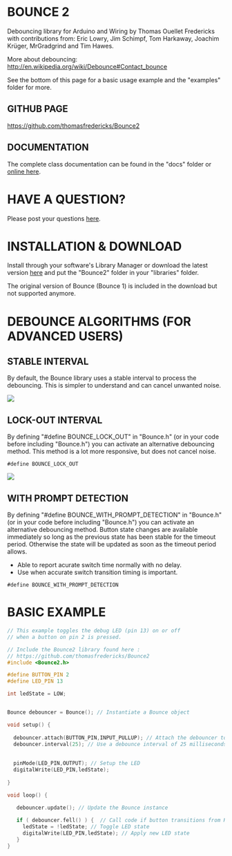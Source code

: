 # BOUNCE 2

Debouncing library for Arduino and Wiring by Thomas Ouellet Fredericks with contributions from: Eric Lowry, Jim Schimpf, Tom Harkaway, Joachim Krüger, MrGradgrind and Tim Hawes.

More about debouncing: http://en.wikipedia.org/wiki/Debounce#Contact_bounce

See the bottom of this page for a basic usage example and the "examples" folder for more.

## GITHUB PAGE

https://github.com/thomasfredericks/Bounce2

## DOCUMENTATION

The complete class documentation can be found in the "docs" folder or [online here](http://thomasfredericks.github.io/Bounce2/).

# HAVE A QUESTION?

Please post your questions [here](http://forum.arduino.cc/index.php?topic=266132.0).

# INSTALLATION & DOWNLOAD

Install through your software's Library Manager or download the latest version [here](https://github.com/thomasfredericks/Bounce2/archive/master.zip) and put the "Bounce2" folder in your "libraries" folder. 

The original version of Bounce (Bounce 1) is included in the download but not supported anymore.


# DEBOUNCE ALGORITHMS (FOR ADVANCED USERS)


## STABLE INTERVAL

By default, the Bounce library uses a stable interval to process the debouncing. This is simpler to understand and can cancel unwanted noise.

![](https://raw.github.com/thomasfredericks/Bounce-Arduino-Wiring/master/extras/BouncySwitch_stable.png)

## LOCK-OUT INTERVAL

By defining "#define BOUNCE_LOCK_OUT" in "Bounce.h" (or in your code before including "Bounce.h") you can activate an alternative debouncing method. This method is a lot more responsive, but does not cancel noise.

```
#define BOUNCE_LOCK_OUT
```

![](https://raw.github.com/thomasfredericks/Bounce-Arduino-Wiring/master/extras/BouncySwitch_lockout.png)


## WITH PROMPT DETECTION

By defining "#define BOUNCE_WITH_PROMPT_DETECTION" in "Bounce.h" (or in your code before including "Bounce.h") you can activate an alternative debouncing method. Button state changes are available immediately so long as the previous state has been stable for the timeout period. Otherwise the state will be updated as soon as  the timeout period allows.

* Able to report acurate switch time normally with no delay.
* Use when accurate switch transition timing is important.

```
#define BOUNCE_WITH_PROMPT_DETECTION
```

# BASIC EXAMPLE

```cpp
// This example toggles the debug LED (pin 13) on or off
// when a button on pin 2 is pressed.

// Include the Bounce2 library found here :
// https://github.com/thomasfredericks/Bounce2
#include <Bounce2.h>

#define BUTTON_PIN 2
#define LED_PIN 13

int ledState = LOW;


Bounce debouncer = Bounce(); // Instantiate a Bounce object

void setup() {
  
  debouncer.attach(BUTTON_PIN,INPUT_PULLUP); // Attach the debouncer to a pin with INPUT_PULLUP mode
  debouncer.interval(25); // Use a debounce interval of 25 milliseconds
  
  
  pinMode(LED_PIN,OUTPUT); // Setup the LED
  digitalWrite(LED_PIN,ledState);
 
}

void loop() {

   debouncer.update(); // Update the Bounce instance
   
   if ( debouncer.fell() ) {  // Call code if button transitions from HIGH to LOW
     ledState = !ledState; // Toggle LED state
     digitalWrite(LED_PIN,ledState); // Apply new LED state
   }
}
```
